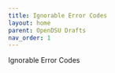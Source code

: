```yaml
---
title: Ignorable Error Codes 
layout: home
parent: OpenDSU Drafts
nav_order: 1
---
```


Ignorable Error Codes